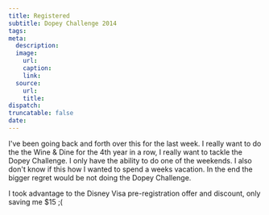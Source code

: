 ```yaml
---
title: Registered
subtitle: Dopey Challenge 2014
tags:
meta:
  description:
  image:
    url:
    caption:
    link:
  source:
    url:
    title:
dispatch:
truncatable: false
date:
---
```


I've been going back and forth over this for the last week. I really want to do the the Wine & Dine for the 4th year in a row, I really want to tackle the Dopey Challenge. I only have the ability to do one of the weekends. I also don't know if this how I wanted to spend a weeks vacation. In the end the bigger regret would be not doing the Dopey Challenge.

I took advantage to the Disney Visa pre-registration offer and discount, only saving me $15 ;(
